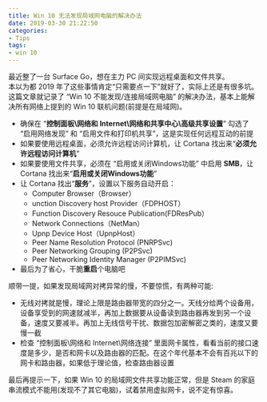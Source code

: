 ```yaml
---
title: Win 10 无法发现局域网电脑的解决办法
date: 2019-03-30 21:22:50
categories:
- Tips
tags:
- win 10
---
```


最近整了一台 Surface Go，想在主力 PC 间实现远程桌面和文件共享。  
本以为都 2019 年了这些事情肯定“只需要点一下”就好了，实际上还是有很多坑。这篇文章就记录了 “Win 10 不能发现/连接局域网电脑” 的解决办法，基本上能解决所有网络上提到的 Win 10 联机问题(前提是在局域网)。  

- 确保在 “**控制面板\网络和 Internet\网络和共享中心\高级共享设置**” 勾选了 “启用网络发现” 和 “启用文件和打印机共享”，这是实现任何远程互动的前提
- 如果要使用远程桌面，必须允许远程访问计算机，让 Cortana 找出来“**必须允许远程访问计算机**”
- 如果要使用文件共享，必须在 “启用或关闭Windows功能” 中启用 **SMB**，让 Cortana 找出来“**启用或关闭Windows功能**”
- 让 Cortana 找出“**服务**”，设置以下服务自动开启：
  - Computer Browser（Browser）
  - unction Discovery host Provider（FDPHOST）
  - Function Discovery Resouce  Publication(FDResPub）
  - Network Connections（NetMan）
  - Upnp Device Host（UpnpHost）
  - Peer Name Resolution Protocol (PNRPSvc)
  - Peer Networking Grouping (P2PSvc)
  - Peer Networking Identity Manager (P2PIMSvc)
- 最后为了省心，干脆**重启**个电脑吧
<!--more-->

顺带一提，如果发现局域网对拷异常的慢，不要惊慌，有两种可能:
- 无线对拷就是慢，理论上限是路由器带宽的四分之一。天线分给两个设备用，设备享受到的网速就减半，再加上数据要从设备读到路由器再发到另一个设备，速度又要减半。再加上无线信号干扰、数据包加密解密之类的，速度又要慢一截
- 检查 “控制面板\网络和 Internet\网络连接” 里面网卡属性，看看当前的接口速度是多少，是否和网卡以及路由器的匹配。在这个年代基本不会有百兆以下的网卡和路由器，如果低于理论值，检查路由器设置 

最后再提示一下，如果 Win 10 的局域网文件共享功能正常，但是 Steam 的家庭串流模式不能用(发现不了其它电脑)，试着禁用虚拟网卡，说不定有惊喜。  
